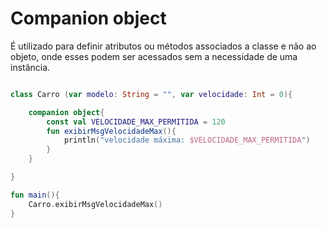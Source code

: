 # Companion object

É utilizado para definir atributos ou métodos associados a classe e não ao objeto, onde esses podem ser acessados sem a necessidade de uma instância.

~~~ kotlin

class Carro (var modelo: String = "", var velocidade: Int = 0){    

    companion object{
        const val VELOCIDADE_MAX_PERMITIDA = 120
        fun exibirMsgVelocidadeMax(){
            println("velocidade máxima: $VELOCIDADE_MAX_PERMITIDA")
        }
    }

}

fun main(){
    Carro.exibirMsgVelocidadeMax()
}